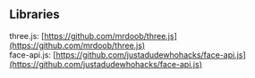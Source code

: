 Libraries
------

three.js: [https://github.com/mrdoob/three.js](https://github.com/mrdoob/three.js)  
face-api.js: [https://github.com/justadudewhohacks/face-api.js](https://github.com/justadudewhohacks/face-api.js)

